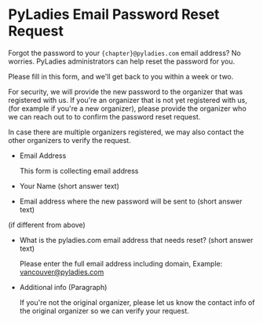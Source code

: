 # PyLadies Email Password Reset Request

Forgot the password to your `{chapter}@pyladies.com` email address? No worries. PyLadies administrators can help reset the password for you.

Please fill in this form, and we'll get back to you within a week or two.

For security, we will provide the new password to the organizer that was registered with us.
If you're an organizer that is not yet registered with us, (for example if you're a new organizer),
please provide the organizer who we can reach out to to confirm the password reset request.

In case there are multiple organizers registered, we may also contact the other organizers to
verify the request.


- Email Address

  This form is collecting email address
  
- Your Name (short answer text)

- Email address where the new password will be sent to (short answer text)

 (if different from above) 
 
- What is the pyladies.com email address that needs reset? (short answer text)

  Please enter the full email address including domain, Example: vancouver@pyladies.com 

- Additional info (Paragraph)

  If you're not the original organizer, please let us know the contact info of the original
  organizer so we can verify your request. 
 
 
